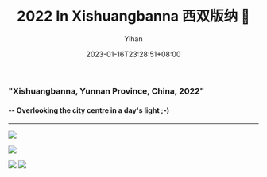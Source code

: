 ﻿---
title: "2022 In Xishuangbanna 西双版纳 🌴"
date: 2023-01-16T23:28:51+08:00
hidemeta: true
draft: false
author: ["Yihan"]
keywords: 
- Travelling
tags:
- 🏘️

description: ""
showToc: true
TocOpen: true
showbreadcrumbs: true
disableShare: true
weight: 322
cover:
    image: "plogs/xsbn/xsbncover.jpg"
    caption: "🌤️+🏡+🚞"
    alt: ""
    relative: false
---
### "Xishuangbanna, Yunnan Province, China, 2022"
#### -- Overlooking the city centre in a day's light ;-)
----------------


![](xsbn1.jpg)

![](xsbn2.jpg)

![](xsbn3.jpg)
![](xsbn4.jpg)
